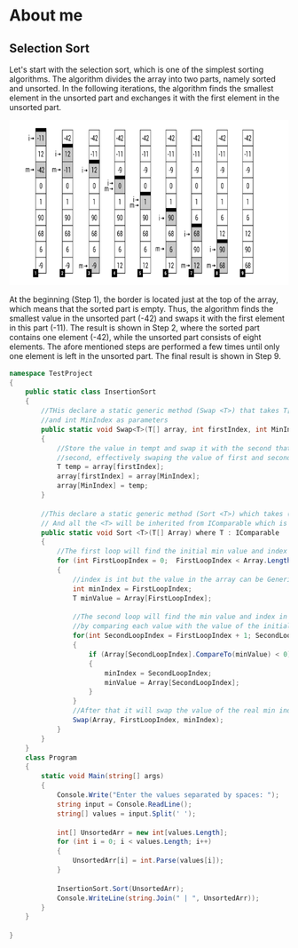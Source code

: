 # About me

## Selection Sort 
Let's start with the selection sort, which is one of the
simplest sorting algorithms. The algorithm divides the array
into two parts, namely sorted and unsorted. In the following
iterations, the algorithm finds the smallest element in the
unsorted part and exchanges it with the first element in the
unsorted part.

![Selec](./Picture/Selec.png)

At
the beginning (Step 1), the border is located just at the top of
the array, which means that the sorted part is empty. Thus, the
algorithm finds the smallest value in the unsorted part (-42)
and swaps it with the first element in this part (-11). The
result is shown in Step 2, where the sorted part contains one
element (-42), while the unsorted part consists of eight
elements. The afore mentioned steps are performed a few
times until only one element is left in the unsorted part. The
final result is shown in Step 9.

```C#
namespace TestProject
{
    public static class InsertionSort
    {
        //THis declare a static generic method (Swap <T>) that takes T[] array, int firstInex
        //and int MinIndex as parameters
        public static void Swap<T>(T[] array, int firstIndex, int MinIndex)
        {
            //Store the value in tempt and swap it with the second that swap the tempt with the
            //second, effectively swaping the value of first and second
            T temp = array[firstIndex];
            array[firstIndex] = array[MinIndex];
            array[MinIndex] = temp;
        }

        //This declare a static generic method (Sort <T>) which takes (T[] Array) as parameter
        // And all the <T> will be inherited from IComparable which is a system-bulit-in interface
        public static void Sort <T>(T[] Array) where T : IComparable
        {
            //The first loop will find the initial min value and index
            for (int FirstLoopIndex = 0;  FirstLoopIndex < Array.Length; FirstLoopIndex++)
            {
                //index is int but the value in the array can be Generic
                int minIndex = FirstLoopIndex;
                T minValue = Array[FirstLoopIndex];

                //The second loop will find the min value and index in the array
                //by comparing each value with the value of the initial min value
                for(int SecondLoopIndex = FirstLoopIndex + 1; SecondLoopIndex < Array.Length; SecondLoopIndex++)
                {
                    if (Array[SecondLoopIndex].CompareTo(minValue) < 0)
                    {
                        minIndex = SecondLoopIndex;
                        minValue = Array[SecondLoopIndex];
                    }
                }
                //After that it will swap the value of the real min index and the initial
                Swap(Array, FirstLoopIndex, minIndex);
            }
        }
    }
    class Program
    {
        static void Main(string[] args)
        {
            Console.Write("Enter the values separated by spaces: ");
            string input = Console.ReadLine();
            string[] values = input.Split(' ');

            int[] UnsortedArr = new int[values.Length];
            for (int i = 0; i < values.Length; i++)
            {
                UnsortedArr[i] = int.Parse(values[i]);
            }

            InsertionSort.Sort(UnsortedArr);
            Console.WriteLine(string.Join(" | ", UnsortedArr));
        }
    }

}
```